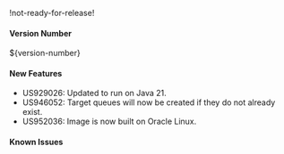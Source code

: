 !not-ready-for-release!

#### Version Number
${version-number}

#### New Features
- US929026: Updated to run on Java 21.
- US946052: Target queues will now be created if they do not already exist.
- US952036: Image is now built on Oracle Linux.

#### Known Issues
